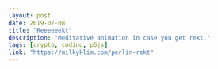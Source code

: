 ```yaml
---
layout: post
date: 2019-07-08
title: "Reeeeeekt"
description: "Meditative animation in case you get rekt."
tags: [crypto, coding, p5js]
link: "https://milkyklim.com/perlin-rekt"
---
```

